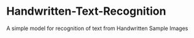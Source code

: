 # Handwritten-Text-Recognition
A simple model for recognition of text from Handwritten Sample Images
